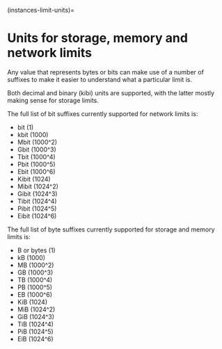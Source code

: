 (instances-limit-units)=
# Units for storage, memory and network limits

Any value that represents bytes or bits can make use of a number of suffixes to make it easier to understand what a particular limit is.

Both decimal and binary (kibi) units are supported, with the latter mostly making sense for storage limits.

The full list of bit suffixes currently supported for network limits is:

- bit (1)
- kbit (1000)
- Mbit (1000^2)
- Gbit (1000^3)
- Tbit (1000^4)
- Pbit (1000^5)
- Ebit (1000^6)
- Kibit (1024)
- Mibit (1024^2)
- Gibit (1024^3)
- Tibit (1024^4)
- Pibit (1024^5)
- Eibit (1024^6)

The full list of byte suffixes currently supported for storage and memory limits is:

- B or bytes (1)
- kB (1000)
- MB (1000^2)
- GB (1000^3)
- TB (1000^4)
- PB (1000^5)
- EB (1000^6)
- KiB (1024)
- MiB (1024^2)
- GiB (1024^3)
- TiB (1024^4)
- PiB (1024^5)
- EiB (1024^6)
